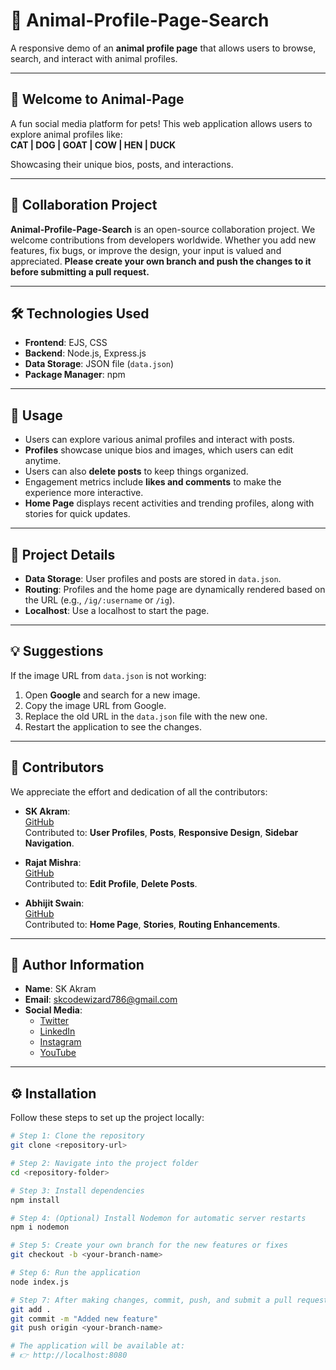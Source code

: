 # 🐾 Animal-Profile-Page-Search  

A responsive demo of an **animal profile page** that allows users to browse, search, and interact with animal profiles.

---

## 🎉 Welcome to Animal-Page  

A fun social media platform for pets! This web application allows users to explore animal profiles like:  
**CAT | DOG | GOAT | COW | HEN | DUCK**  

Showcasing their unique bios, posts, and interactions.

---

## 🤝 Collaboration Project

**Animal-Profile-Page-Search** is an open-source collaboration project. We welcome contributions from developers worldwide. Whether you add new features, fix bugs, or improve the design, your input is valued and appreciated. **Please create your own branch and push the changes to it before submitting a pull request.**

---

## 🛠️ Technologies Used  

- **Frontend**: EJS, CSS  
- **Backend**: Node.js, Express.js  
- **Data Storage**: JSON file (`data.json`)  
- **Package Manager**: npm  

---

## 🚀 Usage  

- Users can explore various animal profiles and interact with posts.  
- **Profiles** showcase unique bios and images, which users can edit anytime.  
- Users can also **delete posts** to keep things organized.  
- Engagement metrics include **likes and comments** to make the experience more interactive.  
- **Home Page** displays recent activities and trending profiles, along with stories for quick updates.

---

## 📂 Project Details  

- **Data Storage**: User profiles and posts are stored in `data.json`.  
- **Routing**: Profiles and the home page are dynamically rendered based on the URL (e.g., `/ig/:username` or `/ig`).  
- **Localhost**: Use a localhost to start the page.

---

## 💡 Suggestions  

If the image URL from `data.json` is not working:  
1. Open **Google** and search for a new image.  
2. Copy the image URL from Google.  
3. Replace the old URL in the `data.json` file with the new one.  
4. Restart the application to see the changes.

---

## 👥 Contributors  

We appreciate the effort and dedication of all the contributors:

- **SK Akram**:  
  [GitHub](https://github.com/akramcodez)  
  Contributed to: **User Profiles**, **Posts**, **Responsive Design**, **Sidebar Navigation**.

- **Rajat Mishra**:  
  [GitHub](https://github.com/mishraRj)  
  Contributed to: **Edit Profile**, **Delete Posts**.

- **Abhijit Swain**:  
  [GitHub](https://github.com/Abhijit8951)  
  Contributed to: **Home Page**, **Stories**, **Routing Enhancements**.

---

## 👤 Author Information  

- **Name**: SK Akram  
- **Email**: skcodewizard786@gmail.com  
- **Social Media**:  
  - [Twitter](https://twitter.com/akramcodez)  
  - [LinkedIn](https://www.linkedin.com/in/sk-akram-aaa903318/)  
  - [Instagram](https://instagram.com/akramcodez)  
  - [YouTube](https://youtube.com/@akramcodez)  

---

## ⚙️ Installation  

Follow these steps to set up the project locally:  

```bash
# Step 1: Clone the repository
git clone <repository-url>

# Step 2: Navigate into the project folder
cd <repository-folder>

# Step 3: Install dependencies
npm install

# Step 4: (Optional) Install Nodemon for automatic server restarts
npm i nodemon

# Step 5: Create your own branch for the new features or fixes
git checkout -b <your-branch-name>

# Step 6: Run the application
node index.js

# Step 7: After making changes, commit, push, and submit a pull request:
git add .
git commit -m "Added new feature"
git push origin <your-branch-name>

# The application will be available at:
# 👉 http://localhost:8080
